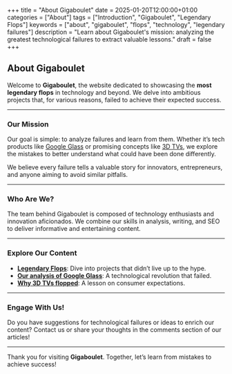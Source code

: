 +++
title = "About Gigaboulet"
date = 2025-01-20T12:00:00+01:00
categories = ["About"]
tags = ["Introduction", "Gigaboulet", "Legendary Flops"]
keywords = ["about", "gigaboulet", "flops", "technology", "legendary failures"]
description = "Learn about Gigaboulet's mission: analyzing the greatest technological failures to extract valuable lessons."
draft = false
+++

## About Gigaboulet

Welcome to **Gigaboulet**, the website dedicated to showcasing the **most legendary flops** in technology and beyond. We delve into ambitious projects that, for various reasons, failed to achieve their expected success.

---

### Our Mission

Our goal is simple: to analyze failures and learn from them. Whether it’s tech products like [Google Glass](../technology/google-glass) or promising concepts like [3D TVs](../technology/tv-3d), we explore the mistakes to better understand what could have been done differently.

We believe every failure tells a valuable story for innovators, entrepreneurs, and anyone aiming to avoid similar pitfalls.

---

### Who Are We?

The team behind Gigaboulet is composed of technology enthusiasts and innovation aficionados. We combine our skills in analysis, writing, and SEO to deliver informative and entertaining content.

---

### Explore Our Content

- **[Legendary Flops](../technology/)**: Dive into projects that didn’t live up to the hype.
- **[Our analysis of Google Glass](../technology/google-glass)**: A technological revolution that failed.
- **[Why 3D TVs flopped](../technology/3d-tv)**: A lesson on consumer expectations.

---

### Engage With Us!

Do you have suggestions for technological failures or ideas to enrich our content? Contact us or share your thoughts in the comments section of our articles!

---

Thank you for visiting **Gigaboulet**. Together, let’s learn from mistakes to achieve success!
